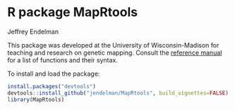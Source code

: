 R package MapRtools
================
Jeffrey Endelman

This package was developed at the University of Wisconsin-Madison for
teaching and research on genetic mapping. Consult the [reference
manual](https://jendelman.github.io/MapRtools/MapRtools_manual.pdf) for
a list of functions and their syntax.

To install and load the package:

``` r
install.packages("devtools")
devtools::install_github("jendelman/MapRtools", build_vignettes=FALSE)
library(MapRtools)
```

